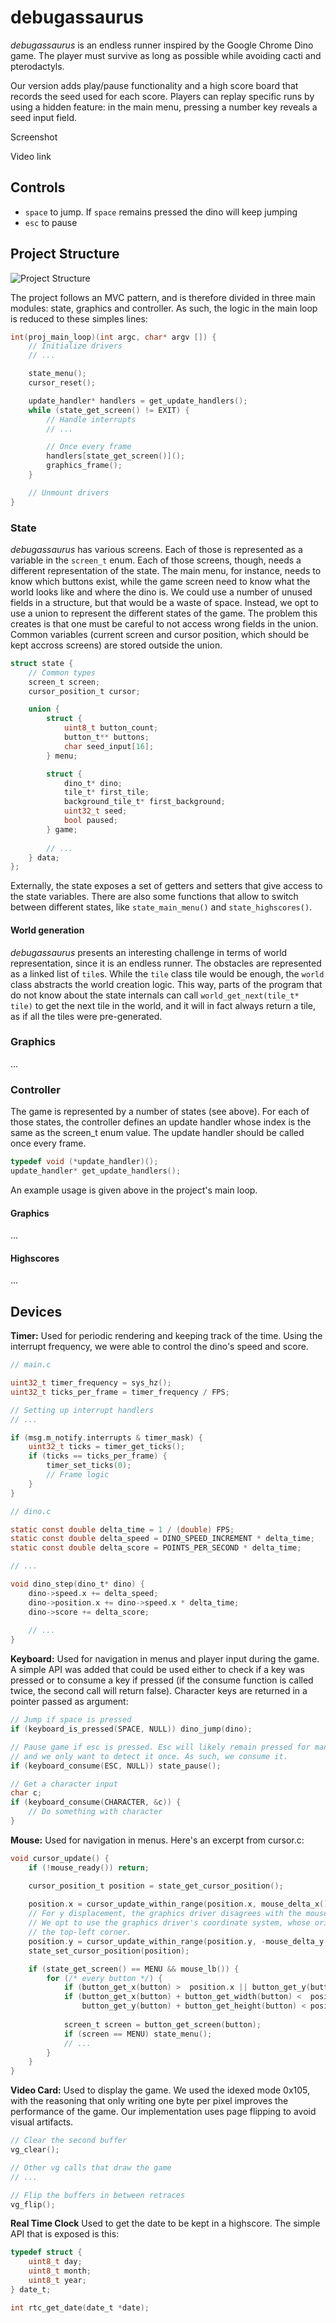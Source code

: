 # debugassaurus

_debugassaurus_ is an endless runner inspired by the Google Chrome Dino game. The player must survive as long as possible while avoiding cacti and pterodactyls.

Our version adds play/pause functionality and a high score board that records the seed used for each score. Players can replay specific runs by using a hidden feature: in the main menu, pressing a number key reveals a seed input field.

Screenshot

Video link

## Controls

- `space` to jump. If `space` remains pressed the dino will keep jumping
- `esc` to pause

## Project Structure

![Project Structure](./diagram.png)

The project follows an MVC pattern, and is therefore divided in three main modules: state, graphics and controller. As such, the logic in the main loop is reduced to these simples lines:

```c
int(proj_main_loop)(int argc, char* argv []) {
    // Initialize drivers
    // ...

    state_menu();
    cursor_reset();

    update_handler* handlers = get_update_handlers();
    while (state_get_screen() != EXIT) {
        // Handle interrupts
        // ...

        // Once every frame
        handlers[state_get_screen()]();
        graphics_frame();
    }

    // Unmount drivers
}
```

### State

_debugassaurus_ has various screens. Each of those is represented as a variable in the `screen_t` enum. Each of those screens, though, needs a different representation of the state. The main menu, for instance, needs to know which buttons exist, while the game screen need to know what the world looks like and where the dino is. We could use a number of unused fields in a structure, but that would be a waste of space. Instead, we opt to use a union to represent the different states of the game. The problem this creates is that one must be careful to not access wrong fields in the union. Common variables (current screen and cursor position, which should be kept accross screens) are stored outside the union.

```c
struct state {
    // Common types
    screen_t screen;
    cursor_position_t cursor;

    union {
        struct {
            uint8_t button_count;
            button_t** buttons;
            char seed_input[16];
        } menu;

        struct {
            dino_t* dino;
            tile_t* first_tile;
            background_tile_t* first_background;
            uint32_t seed;
            bool paused;
        } game;
        
        // ...
    } data;
};
```

Externally, the state exposes a set of getters and setters that give access to the state variables. There are also some functions that allow to switch between different states, like `state_main_menu()` and `state_highscores()`.

#### World generation

_debugassaurus_ presents an interesting challenge in terms of world representation, since it is an endless runner. The obstacles are represented as a linked list of `tile`s. While the `tile` class tile would be enough, the `world` class abstracts the world creation logic. This way, parts of the program that do not know about the state internals can call `world_get_next(tile_t* tile)` to get the next tile in the world, and it will in fact always return a tile, as if all the tiles were pre-generated.

### Graphics

...

### Controller

The game is represented by a number of states (see above). For each of those states, the controller defines an update handler whose index is the same as the screen_t enum value. The update handler should be called once every frame.

```c
typedef void (*update_handler)();
update_handler* get_update_handlers();
```

An example usage is given above in the project's main loop.

#### Graphics

...

#### Highscores

...

## Devices

**Timer:** Used for periodic rendering and keeping track of the time. Using the interrupt frequency, we were able to control the dino's speed and score.

```c
// main.c

uint32_t timer_frequency = sys_hz();
uint32_t ticks_per_frame = timer_frequency / FPS;

// Setting up interrupt handlers
// ...

if (msg.m_notify.interrupts & timer_mask) {
    uint32_t ticks = timer_get_ticks();
    if (ticks == ticks_per_frame) {
        timer_set_ticks(0);
        // Frame logic
    }
}

// dino.c

static const double delta_time = 1 / (double) FPS;
static const double delta_speed = DINO_SPEED_INCREMENT * delta_time;
static const double delta_score = POINTS_PER_SECOND * delta_time;

// ...

void dino_step(dino_t* dino) {
    dino->speed.x += delta_speed;
    dino->position.x += dino->speed.x * delta_time;
    dino->score += delta_score;
    
    // ...
}
```

**Keyboard:** Used for navigation in menus and player input during the game. A simple API was added that could be used either to check if a key was pressed or to consume a key if pressed (if the consume function is called twice, the second call will return false). Character keys are returned in a pointer passed as argument:

```c
// Jump if space is pressed
if (keyboard_is_pressed(SPACE, NULL)) dino_jump(dino);

// Pause game if esc is pressed. Esc will likely remain pressed for many frames
// and we only want to detect it once. As such, we consume it.
if (keyboard_consume(ESC, NULL)) state_pause();

// Get a character input
char c;
if (keyboard_consume(CHARACTER, &c)) {
    // Do something with character
}
```

**Mouse:** Used for navigation in menus. Here's an excerpt from cursor.c:

```c
void cursor_update() {
    if (!mouse_ready()) return;

    cursor_position_t position = state_get_cursor_position();
    
    position.x = cursor_update_within_range(position.x, mouse_delta_x(), vg_get_width() - 1);
    // For y displacement, the graphics driver disagrees with the mouse driver.
    // We opt to use the graphics driver's coordinate system, whose origin is at
    // the top-left corner.
    position.y = cursor_update_within_range(position.y, -mouse_delta_y(), vg_get_height() - 1);
    state_set_cursor_position(position);

    if (state_get_screen() == MENU && mouse_lb()) {
        for (/* every button */) {
            if (button_get_x(button) >  position.x || button_get_y(button) > position.y) continue;
            if (button_get_x(button) + button_get_width(button) <  position.x ||
                button_get_y(button) + button_get_height(button) < position.y) continue;
            
            screen_t screen = button_get_screen(button);
            if (screen == MENU) state_menu();
            // ...
        }
    }
}
```

**Video Card:** Used to display the game. We used the idexed mode 0x105, with the reasoning that only writing one byte per pixel improves the performance of the game. Our implementation uses page flipping to avoid visual artifacts.

```c
// Clear the second buffer
vg_clear();

// Other vg calls that draw the game
// ...

// Flip the buffers in between retraces
vg_flip();
```

**Real Time Clock** Used to get the date to be kept in a highscore. The simple API that is exposed is this:

```c
typedef struct {
    uint8_t day;
    uint8_t month;
    uint8_t year;
} date_t;

int rtc_get_date(date_t *date);
```
